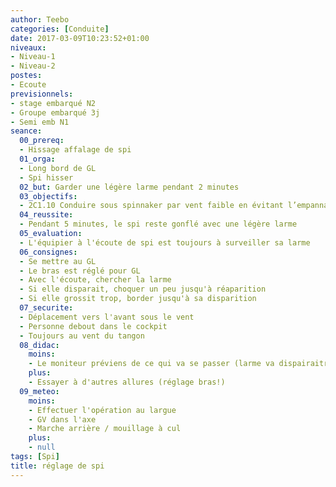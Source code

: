 ```yaml
---
author: Teebo
categories: [Conduite]
date: 2017-03-09T10:23:52+01:00
niveaux:
- Niveau-1
- Niveau-2
postes:
- Ecoute
previsionnels:
- stage embarqué N2
- Groupe embarqué 3j
- Semi emb N1
seance:
  00_prereq:
  - Hissage affalage de spi
  01_orga:
  - Long bord de GL
  - Spi hisser
  02_but: Garder une légère larme pendant 2 minutes
  03_objectifs:
  - 2C1.10 Conduire sous spinnaker par vent faible en évitant l’empannage
  04_reussite:
  - Pendant 5 minutes, le spi reste gonflé avec une légère larme
  05_evaluation:
  - L'équipier à l'écoute de spi est toujours à surveiller sa larme
  06_consignes:
  - Se mettre au GL
  - Le bras est réglé pour GL
  - Avec l'écoute, chercher la larme
  - Si elle disparait, choquer un peu jusqu'à réaparition
  - Si elle grossit trop, border jusqu'à sa disparition
  07_securite:
  - Déplacement vers l'avant sous le vent
  - Personne debout dans le cockpit
  - Toujours au vent du tangon
  08_didac:
    moins:
    - Le moniteur préviens de ce qui va se passer (larme va dispairaitre, ...)
    plus:
    - Essayer à d'autres allures (réglage bras!)
  09_meteo:
    moins:
    - Effectuer l'opération au largue
    - GV dans l'axe
    - Marche arrière / mouillage à cul
    plus:
    - null
tags: [Spi]
title: réglage de spi
---
```

